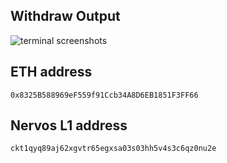 ## Withdraw Output
![terminal screenshots]()

## ETH address
`0x8325B588969eF559f91Ccb34A8D6EB1851F3FF66`

## Nervos L1 address
`ckt1qyq89aj62xgvtr65egxsa03s03hh5v4s3c6qz0nu2e`